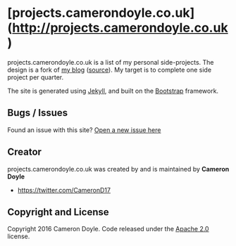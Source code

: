 # [projects.camerondoyle.co.uk] (http://projects.camerondoyle.co.uk)

projects.camerondoyle.co.uk is a list of my personal side-projects. The design is a fork of [my blog](http://blog.camerondoyle.co.uk) ([source](http://github.com/CameronD17/blog)). My target is to complete one side project per quarter. 

The site is generated using [Jekyll](http://jekyllrb.com), and built on the [Bootstrap](http://getbootstrap.com/) framework.

## Bugs / Issues

Found an issue with this site? [Open a new issue here](https://github.com/CameronD17/projects/issues)

## Creator

projects.camerondoyle.co.uk was created by and is maintained by **Cameron Doyle**

* https://twitter.com/CameronD17

## Copyright and License

Copyright 2016 Cameron Doyle. Code released under the [Apache 2.0](https://github.com/CameronD17/projects/blob/gh-pages/LICENSE) license.